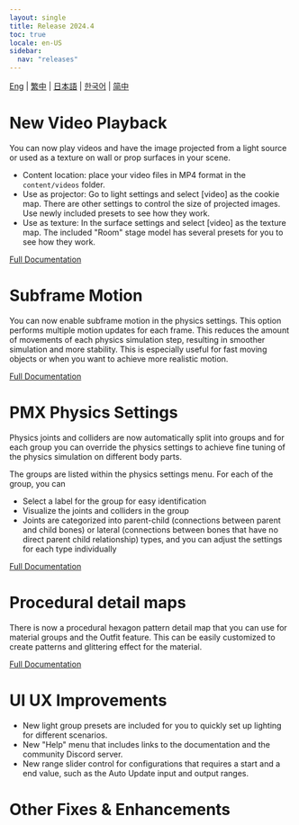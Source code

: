 ```yaml
---
layout: single
title: Release 2024.4
toc: true
locale: en-US
sidebar:
  nav: "releases"
---
```

[Eng](/dancexr/releases/2024.4) | [繁中](/tw/dancexr/releases/2024.4) | [日本語](/jp/dancexr/releases/2024.4) | [한국어](/kr/dancexr/releases/2024.4) | [简中](/zh/dancexr/releases/2024.4)


# New Video Playback
You can now play videos and have the image projected from a light source or used as a texture on wall or prop surfaces in your scene. 

* Content location: place your video files in MP4 format in the `content/videos` folder.
* Use as projector: Go to light settings and select [video] as the cookie map. There are other settings to control the size of projected images. Use newly included presets to see how they work.
* Use as texture: In the surface settings and select [video] as the texture map. The included "Room" stage model has several presets for you to see how they work.

[Full Documentation](../features/video_playback)

# Subframe Motion
You can now enable subframe motion in the physics settings. This option performs multiple motion updates for each frame. This reduces the amount of movements of each physics simulation step, resulting in smoother simulation and more stability. This is especially useful for fast moving objects or when you want to achieve more realistic motion.

[Full Documentation](../features/system_physics.md#subframe)

# PMX Physics Settings
Physics joints and colliders are now automatically split into groups and for each group you can override the physics settings to achieve fine tuning of the physics simulation on different body parts.


The groups are listed within the physics settings menu. For each of the group, you can
* Select a label for the group for easy identification
* Visualize the joints and colliders in the group
* Joints are categorized into parent-child (connections between parent and child bones) or lateral (connections between bones that have no direct parent child relationship) types, and you can adjust the settings for each type individually

[Full Documentation](../features/pmx_physics.md)

# Procedural detail maps
There is now a procedural hexagon pattern detail map that you can use for material groups and the Outfit feature. This can be easily customized to create patterns and glittering effect for the material.

[Full Documentation](../features/hexagon_detail.md)

# UI UX Improvements
* New light group presets are included for you to quickly set up lighting for different scenarios.
* New "Help" menu that includes links to the documentation and the community Discord server.
* New range slider control for configurations that requires a start and a end value, such as the Auto Update input and output ranges.

# Other Fixes & Enhancements
